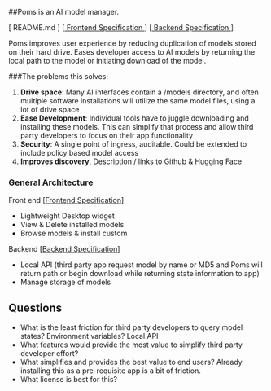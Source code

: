 ##Poms is an AI model manager. 

[ README.md ]
[[ Frontend Specification ](spec/frontend.md "Frontend Spec")]
[[ Backend Specification ](spec/backend.md "Backend Spec")]

Poms improves user experience by reducing duplication of models stored on their hard drive. Eases developer access to AI models by returning the local path to the model or initiating download of the model. 

###The problems this solves:

1) **Drive space**: Many AI interfaces contain a /models directory, and often multiple software installations will utilize the same model files, using a lot of drive space
2) **Ease Development**: Individual tools have to juggle downloading and installing these models. This can simplify that process and allow third party developers to focus on their app functionality
3) **Security**: A single point of ingress, auditable. Could be extended to include policy based model access
4) **Improves discovery**, Description / links to Github & Hugging Face 

### General Architecture
Front end  [[Frontend Specification](http://example.com "Title")]
- Lightweight Desktop widget
- View & Delete installed models
- Browse models & install custom

Backend [[Backend Specification](http://example.com "Title")]
- Local API (third party app request model by name or MD5 and Poms will return path or begin download while returning state information to app)
- Manage storage of models

## Questions

- What is the least friction for third party developers to query model states? Environment variables? Local API
- What features would provide the most value to simplify third party developer effort?
- What simplifies and provides the best value to end users? Already installing this as a pre-requisite app is a bit of friction. 
- What license is best for this? 

